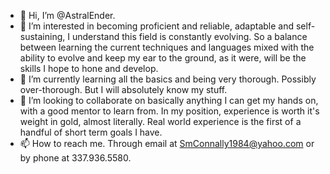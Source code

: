 - 👋 Hi, I’m @AstralEnder.
- 👀 I’m interested in becoming proficient and reliable, adaptable and self-sustaining, I understand this field is constantly evolving. So a balance between learning the current techniques and languages mixed with the ability to evolve and keep my ear to the ground, as it were, will be the skills I hope to hone and develop.
- 🌱 I’m currently learning all the basics and being very thorough. Possibly over-thorough. But I will absolutely know my stuff.
- 💞️ I’m looking to collaborate on basically anything I can get my hands on, with a good mentor to learn from. In my position, experience is worth it's weight in gold, almost literally. Real world experience is the first of a handful of short term goals I have.
- 📫 How to reach me. Through email at SmConnally1984@yahoo.com or by phone at 337.936.5580.

<!---
AstralEnder/AstralEnder is a ✨ special ✨ repository because its `README.md` (this file) appears on your GitHub profile.
You can click the Preview link to take a look at your changes.
--->
